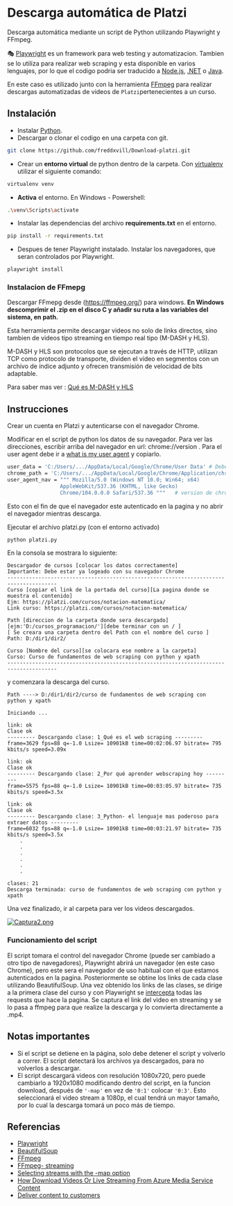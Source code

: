 # Descarga automática de Platzi

Descarga automática mediante un script de Python utilizando Playwright y FFmpeg.

🎭 [Playwright](https://playwright.dev/python/) es un framework para web testing y automatizacion. Tambien se lo utiliza para realizar web scraping y esta disponible en varios lenguajes, por lo que el codigo podria ser traducido a [Node.js](https://playwright.dev/docs/intro), [.NET](https://playwright.dev/dotnet/docs/intro) o [Java](https://playwright.dev/java/docs/intro).

En este caso es utilizado junto con la herramienta [FFmpeg](https://ffmpeg.org/) para realizar descargas automatizadas de videos de `Platzi`pertenecientes a un curso.


## Instalación
- Instalar [Python](https://www.python.org/downloads/).
- Descargar o clonar el codigo en una carpeta con git.

```bash
git clone https://github.com/freddxvill/Download-platzi.git
```
- Crear un **entorno virtual** de python dentro de la carpeta. Con [virtualenv](https://virtualenv.pypa.io/en/latest/) utilizar el siguiente comando:

```bash
virtualenv venv
```
- **Activa** el entorno. En Windows - Powershell:

```bash
.\venv\Scripts\activate
```
- Instalar las dependencias del archivo **requirements.txt** en el entorno.

```bash
pip install -r requirements.txt
```

- Despues de tener Playwright instalado. Instalar los navegadores, que seran controlados por Playwright.

```bash
playwright install
```

### Instalacion de FFmepg

Descargar FFmepg desde (https://ffmpeg.org/) para windows.
**En Windows descomprimir el .zip en el disco C y añadir su ruta a las variables del sistema, en path.**

Esta herramienta permite descargar videos no solo de links directos, sino tambien de videos tipo streaming en tiempo real tipo (M-DASH y HLS).

M-DASH y HLS son protocolos que se ejecutan a través de HTTP, utilizan TCP como protocolo de transporte, dividen el vídeo en segmentos con un archivo de índice adjunto y ofrecen transmisión de velocidad de bits adaptable.

Para saber mas ver : [Qué es M-DASH y HLS](https://www.cloudflare.com/es-es/learning/video/what-is-mpeg-dash/) 

## Instrucciones

Crear un cuenta en Platzi y autenticarse con el navegador Chrome.

Modificar en el script de python los datos de su navegador.
Para ver las direcciones, escribir arriba del navegador en url: chrome://version .
Para el user agent debe ir a [what is my user agent](https://www.whatismybrowser.com/es/detect/what-is-my-user-agent/) y copiarlo.

```bash
user_data = 'C:/Users/.../AppData/Local/Google/Chrome/User Data' # Debe terminar en User Data
chrome_path = 'C:/Users/.../AppData/Local/Google/Chrome/Application/chrome.exe'
user_agent_nav = """ Mozilla/5.0 (Windows NT 10.0; Win64; x64)
                 AppleWebKit/537.36 (KHTML, like Gecko)
                 Chrome/104.0.0.0 Safari/537.36 """   # version de chrome 104, coloque la version del navegador
```
Esto con el fin de que el navegador este autenticado en la pagina y no abrir el navegador mientras descarga.

Ejecutar el archivo platzi.py (con el entorno activado)

```bash
python platzi.py
```
En la consola se mostrara lo siguiente:

```notepad
Descargador de cursos [colocar los datos correctamente]
Importante: Debe estar ya logeado con su navegador Chrome
--------------------------------------------------------------------------------------
Curso [copiar el link de la portada del curso][La pagina donde se muestra el contenido]
Ejm: https://platzi.com/cursos/notacion-matematica/
Link curso: https://platzi.com/cursos/notacion-matematica/

Path [direccion de la carpeta donde sera descargado][ejm:'D:/cursos_programacion/'][debe terminar con un / ]
[ Se creara una carpeta dentro del Path con el nombre del curso ]
Path: D:/dir1/dir2/

Curso [Nombre del curso][se colocara ese nombre a la carpeta]
Curso: Curso de fundamentos de web scraping con python y xpath
--------------------------------------------------------------------------------------
```
y comenzara la descarga del curso.

```notepad
Path ----> D:/dir1/dir2/curso de fundamentos de web scraping con python y xpath

Iniciando ...

link: ok
Clase ok
--------- Descargando clase: 1_Qué es el web scraping ---------
frame=3629 fps=88 q=-1.0 Lsize= 10901kB time=00:02:06.97 bitrate= 795 kbits/s speed=3.09x

link: ok
Clase ok
--------- Descargando clase: 2_Por qué aprender webscraping hoy ---------
frame=5575 fps=88 q=-1.0 Lsize= 10901kB time=00:03:05.97 bitrate= 735 kbits/s speed=3.5x

link: ok
Clase ok
--------- Descargando clase: 3_Python- el lenguaje mas poderoso para extraer datos ---------
frame=6032 fps=88 q=-1.0 Lsize= 10901kB time=00:03:21.97 bitrate= 735 kbits/s speed=3.5x
    .
    .
    .
    .
    .
    .

clases: 21
Descarga terminada: curso de fundamentos de web scraping con python y xpath
```
Una vez finalizado, ir al carpeta para ver los videos descargados.

[![Captura2.png](https://i.postimg.cc/gj3m1zY1/Captura2.png)](https://postimg.cc/n9VyDt91)

### Funcionamiento del script

El script tomara el control del navegador Chrome (puede ser cambiado a otro tipo de navegadores), Playwright abrirá un navegador (en este caso Chrome), pero este sera el navegador de uso habitual con el que estamos autenticados en la pagina. Posteriormente se obtine los links de cada clase utilizando BeautifulSoup.
Una vez obtenido los links de las clases, se dirige a la primera clase del curso y con Playwright se [intercepta](https://playwright.dev/python/docs/network#network-events) todas las requests que hace la pagina. Se captura el link del video en streaming y se lo pasa a ffmpeg para que realize la descarga y lo convierta directamente a .mp4.

## Notas importantes

- Si el script se detiene en la página, solo debe detener el script y volverlo a correr. El script detectará los archivos ya descargados, para no volverlos a descargar.
- El script descargará videos con resolución 1080x720, pero puede cambiarlo a 1920x1080 modificando dentro del script, en la funcion download, después de `'-map'` en vez de `'0:1'` colocar `'0:3'`. Esto seleccionará el video stream a 1080p, el cual tendrá un mayor tamaño, por lo cual la descarga tomará un poco más de tiempo.

## Referencias

* [Playwright](https://playwright.dev/docs/intro)
* [BeautifulSoup](https://www.crummy.com/software/BeautifulSoup/bs4/doc/)
* [FFmpeg](https://ffmpeg.org/)
* [FFmpeg- streaming](https://trac.ffmpeg.org/wiki/StreamingGuide)
* [Selecting streams with the -map option](https://trac.ffmpeg.org/wiki/Map)
* [How Download Videos Or Live Streaming From Azure Media Service Content](https://hoohoo.top/blog/20210627214233-how_download_azure_media_service_video_and_live_streaming_to_local/)
* [Deliver content to customers](https://docs.microsoft.com/en-us/azure/media-services/previous/media-services-deliver-content-overview)